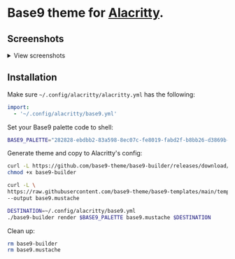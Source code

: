 # Base9 theme for [Alacritty](https://github.com/alacritty/alacritty).


## Screenshots
<details>
<summary>View screenshots</summary>
![screenshot](https://user-images.githubusercontent.com/2196866/180703789-8fa6c00a-e91f-4e69-ab8e-8d0084da9dd0.png)
</details>

## Installation

Make sure `~/.config/alacritty/alacritty.yml` has the following:
```yaml
import:
  - '~/.config/alacritty/base9.yml'
```


Set your Base9 palette code to shell:
```bash
BASE9_PALETTE="282828-ebdbb2-83a598-8ec07c-fe8019-fabd2f-b8bb26-d3869b-fb4934"
```

Generate theme and copy to Alacritty's config:
```bash
curl -L https://github.com/base9-theme/base9-builder/releases/download/0.1/base9-builder --output base9-builder
chmod +x base9-builder

curl -L \
https://raw.githubusercontent.com/base9-theme/base9-templates/main/templates/alacritty&#x2F;default.yml.mustache \
--output base9.mustache

DESTINATION=~/.config/alacritty/base9.yml
./base9-builder render $BASE9_PALETTE base9.mustache $DESTINATION
```

Clean up:
```bash
rm base9-builder
rm base9.mustache
```



